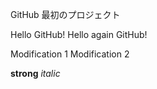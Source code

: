 GitHub 最初のプロジェクト

Hello GitHub!
Hello again GitHub!

Modification 1
Modification 2

**strong**
*italic*

